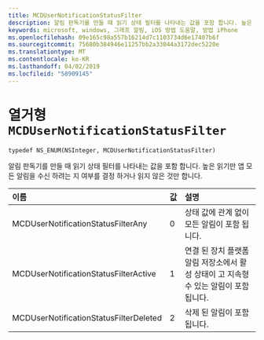 ```yaml
---
title: MCDUserNotificationStatusFilter
description: 알림 판독기를 만들 때 읽기 상태 필터를 나타내는 값을 포함 합니다. 높은 읽기만 앱 모든 알림을 수신 하려는 지 여부를 결정 하거나 읽지 않은 것만 합니다.
keywords: microsoft, windows, 그래프 알림, iOS 방법 도움말, 방법 iPhone
ms.openlocfilehash: 09e165c98a557b16214d7c1103734d6e17407b6f
ms.sourcegitcommit: 75680b384946e11257bb2a33044a3172dec5220e
ms.translationtype: MT
ms.contentlocale: ko-KR
ms.lasthandoff: 04/02/2019
ms.locfileid: "58909145"
---
```

# <a name="enum-mcdusernotificationstatusfilter"></a>열거형 `MCDUserNotificationStatusFilter`

```
typedef NS_ENUM(NSInteger, MCDUserNotificationStatusFilter)
```

알림 판독기를 만들 때 읽기 상태 필터를 나타내는 값을 포함 합니다. 높은 읽기만 앱 모든 알림을 수신 하려는 지 여부를 결정 하거나 읽지 않은 것만 합니다. 

|이름 | 값 | 설명 |
|:-- |:-- |:-- |
|   MCDUserNotificationStatusFilterAny | 0| 상태 값에 관계 없이 모든 알림이 포함 됩니다. |
|   MCDUserNotificationStatusFilterActive |1| 연결 된 장치 플랫폼 알림 저장소에서 활성 상태이 고 지속형 수 있는 알림이 포함 됩니다. |
|   MCDUserNotificationStatusFilterDeleted | 2| 삭제 된 알림이 포함 됩니다.|